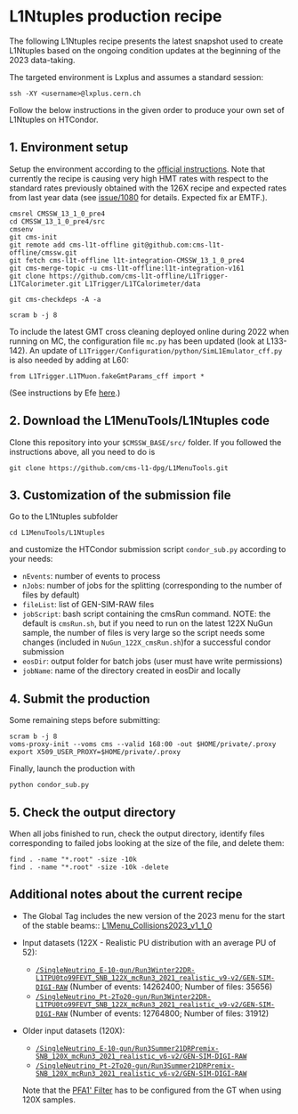 # L1Ntuples production recipe

The following L1Ntuples recipe presents the latest snapshot used to create L1Ntuples based on the ongoing condition updates at the beginning of the 2023 data-taking.

The targeted environment is Lxplus and assumes a standard session:
```
ssh -XY <username>@lxplus.cern.ch
```

Follow the below instructions in the given order to produce your own set of L1Ntuples on HTCondor.

## 1. Environment setup
Setup the environment according to the [official instructions](https://twiki.cern.ch/twiki/bin/view/CMSPublic/SWGuideL1TStage2Instructions#Environment_Setup_with_Integrati).
Note that currently the recipe is causing very high HMT rates with respect to the standard rates previously obtained with the 126X recipe and expected rates from last year data (see [issue/1080](https://github.com/cms-l1t-offline/cmssw/issues/1080) for details. Expected fix ar EMTF.).

```
cmsrel CMSSW_13_1_0_pre4
cd CMSSW_13_1_0_pre4/src
cmsenv
git cms-init
git remote add cms-l1t-offline git@github.com:cms-l1t-offline/cmssw.git
git fetch cms-l1t-offline l1t-integration-CMSSW_13_1_0_pre4
git cms-merge-topic -u cms-l1t-offline:l1t-integration-v161
git clone https://github.com/cms-l1t-offline/L1Trigger-L1TCalorimeter.git L1Trigger/L1TCalorimeter/data

git cms-checkdeps -A -a

scram b -j 8

```
To include the latest GMT cross cleaning deployed online during 2022 when running on MC, the configuration file `mc.py` has been updated (look at L133-142). An update of `L1Trigger/Configuration/python/SimL1Emulator_cff.py` is also needed by adding at L60:
```
from L1Trigger.L1TMuon.fakeGmtParams_cff import *
```
(See instructions by Efe [here](https://github.com/eyigitba/uGMTCrossCleaning).)

## 2. Download the L1MenuTools/L1Ntuples code
Clone this repository into your `$CMSSW_BASE/src/` folder. 
If you followed the instructions above, all you need to do is
```
git clone https://github.com/cms-l1-dpg/L1MenuTools.git
```

## 3. Customization of the submission file
Go to the L1Ntuples subfolder
```
cd L1MenuTools/L1Ntuples
```
and customize the HTCondor submission script `condor_sub.py` according to your needs:
- `nEvents`: number of events to process
- `nJobs`: number of jobs for the splitting (corresponding to the number of files by default)
- `fileList`: list of GEN-SIM-RAW files
- `jobScript`: bash script containing the cmsRun command. NOTE: the default is `cmsRun.sh`, but if you need to run on the latest 122X NuGun sample, the number of files is very large so the script needs some changes (included in `NuGun_122X_cmsRun.sh`)for a successful condor submission
- `eosDir`: output folder for batch jobs (user must have write permissions)
- `jobName`: name of the directory created in eosDir and locally


## 4. Submit the production
Some remaining steps before submitting:
```
scram b -j 8
voms-proxy-init --voms cms --valid 168:00 -out $HOME/private/.proxy
export X509_USER_PROXY=$HOME/private/.proxy
```

Finally, launch the production with
```
python condor_sub.py
```


## 5. Check the output directory
When all jobs finished to run, check the output directory, identify files corresponding to failed jobs looking at the size of the file, and delete them:
```
find . -name "*.root" -size -10k
find . -name "*.root" -size -10k -delete
```

## Additional notes about the current recipe
- The Global Tag includes the new version of the 2023 menu for the start of the stable beams:: [L1Menu_Collisions2023_v1_1_0](https://github.com/cms-l1-dpg/L1MenuRun3/tree/master/development/L1Menu_Collisions2023_v1_1_0)

- Input datasets (122X - Realistic PU distribution with an average PU of 52): 
   - [`/SingleNeutrino_E-10-gun/Run3Winter22DR-L1TPU0to99FEVT_SNB_122X_mcRun3_2021_realistic_v9-v2/GEN-SIM-DIGI-RAW`](https://cmsweb.cern.ch/das/request?view=list&limit=50&instance=prod%2Fglobal&input=dataset%3D%2FSingleNeutrino_E-10-gun%2FRun3Winter22DR-L1TPU0to99FEVT_SNB_122X_mcRun3_2021_realistic_v9-v2%2FGEN-SIM-DIGI-RAW) (Number of events: 14262400; Number of files: 35656) 
   - [`/SingleNeutrino_Pt-2To20-gun/Run3Winter22DR-L1TPU0to99FEVT_SNB_122X_mcRun3_2021_realistic_v9-v2/GEN-SIM-DIGI-RAW`](https://cmsweb.cern.ch/das/request?view=list&limit=50&instance=prod%2Fglobal&input=dataset%3D%2FSingleNeutrino_Pt-2To20-gun%2FRun3Winter22DR-L1TPU0to99FEVT_SNB_122X_mcRun3_2021_realistic_v9-v2%2FGEN-SIM-DIGI-RAW) (Number of events: 12764800; Number of files: 31912) 

- Older input datasets (120X): 
   - [`/SingleNeutrino_E-10-gun/Run3Summer21DRPremix-SNB_120X_mcRun3_2021_realistic_v6-v2/GEN-SIM-DIGI-RAW`](https://cmsweb.cern.ch/das/request?view=list&limit=50&instance=prod%2Fglobal&input=dataset%3D%2FSingleNeutrino_E-10-gun%2FRun3Summer21DRPremix-SNB_120X_mcRun3_2021_realistic_v6-v2%2FGEN-SIM-DIGI-RAW)
   - [`/SingleNeutrino_Pt-2To20-gun/Run3Summer21DRPremix-SNB_120X_mcRun3_2021_realistic_v6-v2/GEN-SIM-DIGI-RAW`](https://cmsweb.cern.ch/das/request?view=list&limit=50&instance=prod%2Fglobal&input=dataset%3D%2FSingleNeutrino_Pt-2To20-gun%2FRun3Summer21DRPremix-SNB_120X_mcRun3_2021_realistic_v6-v2%2FGEN-SIM-DIGI-RAW)
   
   Note that the [PFA1' Filter](https://twiki.cern.ch/twiki/bin/viewauth/CMS/HcalPileupMitigation#PFA1_Filter) has to be configured from the GT when using 120X samples.
  
